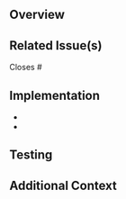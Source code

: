 ## Overview
<!-- Brief description of what this PR accomplishes -->

## Related Issue(s)
Closes #

## Implementation
<!-- Technical details about the changes -->
- 
- 

## Testing
<!-- How to test the changes -->

## Additional Context
<!-- Any extra information reviewers should know -->